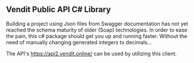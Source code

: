 Vendit Public API C# Library
-

Building a project using Json files from Swagger documentation has not yet reached the schema maturity of older (Soap) technologies. In order to ease the pain, this c# package should get you up and running faster. Without the need of manually changing generated integers to decimals...

The API's https://api2.vendit.online/ can be used by utilizing this client.

